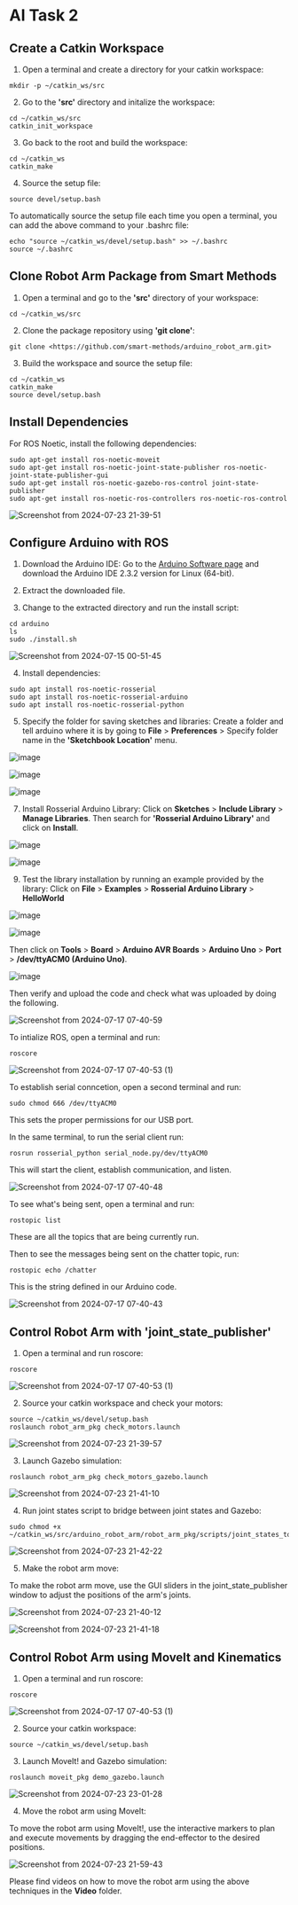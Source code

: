 # AI Task 2

## Create a Catkin Workspace
1. Open a terminal and create a directory for your catkin workspace:
```
mkdir -p ~/catkin_ws/src
```

2. Go to the __'src'__ directory and initalize the workspace:
```
cd ~/catkin_ws/src
catkin_init_workspace
```

3. Go back to the root and build the workspace:
```
cd ~/catkin_ws
catkin_make
```

4. Source the setup file:
```
source devel/setup.bash
```

To automatically source the setup file each time you open a terminal, you can add the above command to your .bashrc file:
```
echo "source ~/catkin_ws/devel/setup.bash" >> ~/.bashrc
source ~/.bashrc
```

## Clone Robot Arm Package from Smart Methods
1. Open a terminal and go to the __'src'__ directory of your workspace:
```
cd ~/catkin_ws/src
```

2. Clone the package repository using __'git clone'__:
```
git clone <https://github.com/smart-methods/arduino_robot_arm.git>
```

3. Build the workspace and source the setup file:
```
cd ~/catkin_ws
catkin_make
source devel/setup.bash
```

## Install Dependencies 
For ROS Noetic, install the following dependencies:
```
sudo apt-get install ros-noetic-moveit
sudo apt-get install ros-noetic-joint-state-publisher ros-noetic-joint-state-publisher-gui
sudo apt-get install ros-noetic-gazebo-ros-control joint-state-publisher
sudo apt-get install ros-noetic-ros-controllers ros-noetic-ros-control
```

![Screenshot from 2024-07-23 21-39-51](https://github.com/user-attachments/assets/066c6d3a-f53b-4da6-b71e-79695f5fa5ca)

## Configure Arduino with ROS
1. Download the Arduino IDE:
Go to the [Arduino Software page](https://www.arduino.cc/en/software) and download the Arduino IDE 2.3.2 version for Linux (64-bit).

2. Extract the downloaded file.

3. Change to the extracted directory and run the install script:
```
cd arduino
ls
sudo ./install.sh
```

![Screenshot from 2024-07-15 00-51-45](https://github.com/user-attachments/assets/4a500b09-d7c3-4f80-985d-d5d62b2c5839)

4. Install dependencies:
```
sudo apt install ros-noetic-rosserial
sudo apt install ros-noetic-rosserial-arduino
sudo apt install ros-noetic-rosserial-python
```

5. Specify the folder for saving sketches and libraries:
Create a folder and tell arduino where it is by going to __File__ > __Preferences__ > Specify folder name in the __'Sketchbook Location'__ menu.

![image](https://github.com/user-attachments/assets/cac32be4-ecc6-42a0-922c-36b8907faeaf)

![image](https://github.com/user-attachments/assets/911b51ca-faca-41cc-80c6-21770a2e1967)

![image](https://github.com/user-attachments/assets/27fb1993-c4b3-42b2-abfd-167c1dbcf04d)

7. Install Rosserial Arduino Library:
Click on __Sketches__ > __Include Library__ > __Manage Libraries__. Then search for __'Rosserial Arduino Library'__ and click on __Install__.

![image](https://github.com/user-attachments/assets/5290e330-f61f-447a-91c5-998a016b7c6f)

![image](https://github.com/user-attachments/assets/2d4a5bb2-8a2a-4220-9451-6eaccda71202)

9. Test the library installation by running an example provided by the library:
Click on __File__ > __Examples__ > __Rosserial Arduino Library__ > __HelloWorld__

![image](https://github.com/user-attachments/assets/5f94afa1-8fec-4e09-bf2d-1d018d855cc0)

![image](https://github.com/user-attachments/assets/ad029c0b-5d0e-4e97-be1f-06c6bbda239b)

Then click on __Tools__ > __Board__ > __Arduino AVR Boards__ > __Arduino Uno__ > __Port__ > __/dev/ttyACM0 (Arduino Uno)__.

![image](https://github.com/user-attachments/assets/cb55663d-53a7-4f37-a184-b213fa14c2bb)

Then verify and upload the code and check what was uploaded by doing the following.

![Screenshot from 2024-07-17 07-40-59](https://github.com/user-attachments/assets/55338e35-6e2d-48ac-b53f-5440d39f5510)

To intialize ROS, open a  terminal and run:
```
roscore
```

![Screenshot from 2024-07-17 07-40-53 (1)](https://github.com/user-attachments/assets/e4cf4f6a-323f-40d0-a05d-130fd27f59ef)

To establish serial conncetion, open a second terminal and run:
```
sudo chmod 666 /dev/ttyACM0
```
This sets the proper permissions for our USB port.

In the same terminal, to run the serial client run:
```
rosrun rosserial_python serial_node.py/dev/ttyACM0
```
This will start the client, establish communication, and listen.

![Screenshot from 2024-07-17 07-40-48](https://github.com/user-attachments/assets/4cec9456-0314-4469-8917-1f53740a68bd)

To see what's being sent, open a terminal and run:
```
rostopic list
```
These are all the topics that are being currently run.

Then to see the messages being sent on the chatter topic, run:
```
rostopic echo /chatter
```
This is the string defined in our Arduino code.

![Screenshot from 2024-07-17 07-40-43](https://github.com/user-attachments/assets/f5e7474a-08a8-4338-8c4d-29e403e593d5)

## Control Robot Arm with 'joint_state_publisher'
1. Open a terminal and run roscore:
```
roscore
```

![Screenshot from 2024-07-17 07-40-53 (1)](https://github.com/user-attachments/assets/e4cf4f6a-323f-40d0-a05d-130fd27f59ef)

2. Source your catkin workspace and check your motors:
```
source ~/catkin_ws/devel/setup.bash
roslaunch robot_arm_pkg check_motors.launch
```

![Screenshot from 2024-07-23 21-39-57](https://github.com/user-attachments/assets/ce461c9a-4c00-4d60-a663-2fec0335148c)

3. Launch Gazebo simulation:
```
roslaunch robot_arm_pkg check_motors_gazebo.launch
```

![Screenshot from 2024-07-23 21-41-10](https://github.com/user-attachments/assets/68cd29c5-3e00-4dd3-bbe8-60ad45ade6b7)

4. Run joint states script to bridge between joint states and Gazebo:
```
sudo chmod +x ~/catkin_ws/src/arduino_robot_arm/robot_arm_pkg/scripts/joint_states_to_gazebo.py
```

![Screenshot from 2024-07-23 21-42-22](https://github.com/user-attachments/assets/1303ffdc-da48-4163-8d23-b7db8d87afcf)

5. Make the robot arm move:

To make the robot arm move, use the GUI sliders in the joint_state_publisher window to adjust the positions of the arm's joints.

![Screenshot from 2024-07-23 21-40-12](https://github.com/user-attachments/assets/9cb11909-4b00-426d-bdb8-c1feb09e935d)

![Screenshot from 2024-07-23 21-41-18](https://github.com/user-attachments/assets/f59d22bb-805d-4a50-bf0e-d7ccc8e80751)

## Control Robot Arm using MoveIt and Kinematics
1. Open a terminal and run roscore:
```
roscore
```

![Screenshot from 2024-07-17 07-40-53 (1)](https://github.com/user-attachments/assets/e4cf4f6a-323f-40d0-a05d-130fd27f59ef)

2. Source your catkin workspace:
```
source ~/catkin_ws/devel/setup.bash
```

3. Launch MoveIt! and Gazebo simulation:
```
roslaunch moveit_pkg demo_gazebo.launch
```

![Screenshot from 2024-07-23 23-01-28](https://github.com/user-attachments/assets/3ffc0b91-f7e4-497a-8f2f-9daa81fc5219)

4. Move the robot arm using MoveIt:

To move the robot arm using MoveIt!, use the interactive markers to plan and execute movements by dragging the end-effector to the desired positions.

![Screenshot from 2024-07-23 21-59-43](https://github.com/user-attachments/assets/bb6bdd5c-3fdf-40e8-a6e1-f587930a57ee)

Please find videos on how to move the robot arm using the above techniques in the __Video__ folder.
